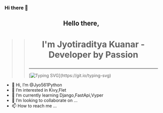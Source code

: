 ### Hi there 👋

## <p align="center">Hello there,</p>
>> # <p align="center">I'm Jyotiraditya Kuanar - Developer by Passion</p>
>> ------
>> [![Typing SVG](https://readme-typing-svg.herokuapp.com?lines=I+am+Jyotiraditya%2C+Welcome+to;my+Github+Profile.)](https://git.io/typing-svg)



- 👋 Hi, I’m @Jyo561Python
- 👀 I’m interested in Kivy,Flet
- 🌱 I’m currently learning Django,FastApi,Vyper
- 💞️ I’m looking to collaborate on ...
- 📫 How to reach me ...



<!---
Jyo561Python/Jyo561Python is a ✨ special ✨ repository because its `README.md` (this file) appears on your GitHub profile.
You can click the Preview link to take a look at your changes.
--->
